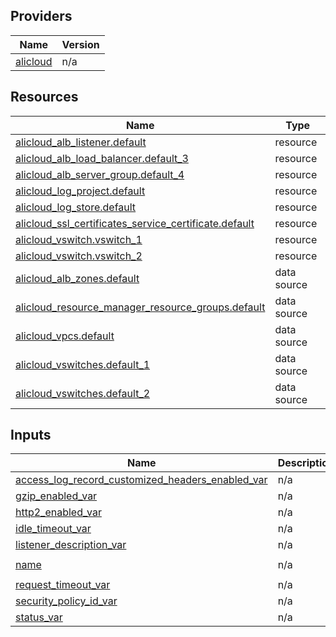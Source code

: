 <!-- BEGIN_TF_DOCS -->
## Providers

| Name | Version |
|------|---------|
| <a name="provider_alicloud"></a> [alicloud](#provider\_alicloud) | n/a |

## Resources

| Name | Type |
|------|------|
| [alicloud_alb_listener.default](https://registry.terraform.io/providers/hashicorp/alicloud/latest/docs/resources/alb_listener) | resource |
| [alicloud_alb_load_balancer.default_3](https://registry.terraform.io/providers/hashicorp/alicloud/latest/docs/resources/alb_load_balancer) | resource |
| [alicloud_alb_server_group.default_4](https://registry.terraform.io/providers/hashicorp/alicloud/latest/docs/resources/alb_server_group) | resource |
| [alicloud_log_project.default](https://registry.terraform.io/providers/hashicorp/alicloud/latest/docs/resources/log_project) | resource |
| [alicloud_log_store.default](https://registry.terraform.io/providers/hashicorp/alicloud/latest/docs/resources/log_store) | resource |
| [alicloud_ssl_certificates_service_certificate.default](https://registry.terraform.io/providers/hashicorp/alicloud/latest/docs/resources/ssl_certificates_service_certificate) | resource |
| [alicloud_vswitch.vswitch_1](https://registry.terraform.io/providers/hashicorp/alicloud/latest/docs/resources/vswitch) | resource |
| [alicloud_vswitch.vswitch_2](https://registry.terraform.io/providers/hashicorp/alicloud/latest/docs/resources/vswitch) | resource |
| [alicloud_alb_zones.default](https://registry.terraform.io/providers/hashicorp/alicloud/latest/docs/data-sources/alb_zones) | data source |
| [alicloud_resource_manager_resource_groups.default](https://registry.terraform.io/providers/hashicorp/alicloud/latest/docs/data-sources/resource_manager_resource_groups) | data source |
| [alicloud_vpcs.default](https://registry.terraform.io/providers/hashicorp/alicloud/latest/docs/data-sources/vpcs) | data source |
| [alicloud_vswitches.default_1](https://registry.terraform.io/providers/hashicorp/alicloud/latest/docs/data-sources/vswitches) | data source |
| [alicloud_vswitches.default_2](https://registry.terraform.io/providers/hashicorp/alicloud/latest/docs/data-sources/vswitches) | data source |

## Inputs

| Name | Description | Type | Default | Required |
|------|-------------|------|---------|:--------:|
| <a name="input_access_log_record_customized_headers_enabled_var"></a> [access\_log\_record\_customized\_headers\_enabled\_var](#input\_access\_log\_record\_customized\_headers\_enabled\_var) | n/a | `string` | `"false"` | no |
| <a name="input_gzip_enabled_var"></a> [gzip\_enabled\_var](#input\_gzip\_enabled\_var) | n/a | `string` | `"true"` | no |
| <a name="input_http2_enabled_var"></a> [http2\_enabled\_var](#input\_http2\_enabled\_var) | n/a | `string` | `"true"` | no |
| <a name="input_idle_timeout_var"></a> [idle\_timeout\_var](#input\_idle\_timeout\_var) | n/a | `string` | `"15"` | no |
| <a name="input_listener_description_var"></a> [listener\_description\_var](#input\_listener\_description\_var) | n/a | `string` | `"tf-exampleListener"` | no |
| <a name="input_name"></a> [name](#input\_name) | n/a | `string` | `"tf-examplealblistenertf-examplealblistener7462679748865348700"` | no |
| <a name="input_request_timeout_var"></a> [request\_timeout\_var](#input\_request\_timeout\_var) | n/a | `string` | `"60"` | no |
| <a name="input_security_policy_id_var"></a> [security\_policy\_id\_var](#input\_security\_policy\_id\_var) | n/a | `string` | `"tls_cipher_policy_1_0"` | no |
| <a name="input_status_var"></a> [status\_var](#input\_status\_var) | n/a | `string` | `"Running"` | no |
<!-- END_TF_DOCS -->    